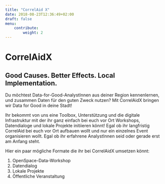 ```yaml
---
title: "CorrelAid X"
date: 2018-08-23T12:36:49+02:00
draft: false
menu: 
    contribute:
        weight: 2
---
```


# CorrelAidX
## Good Causes. Better Effects. Local Implementation.


Du möchtest Data-for-Good-AnalystInnen aus deiner Region kennenlernen, und zusammen Daten für den guten Zweck nutzen? Mit CorrelAidX bringen wir Data for Good in deine Stadt!

Ihr bekommt von uns eine Toolbox, Unterstützung und die digitale Infrastruktur mit der ihr ganz einfach bei euch vor Ort Workshops, Datendialoge und lokale Projekte initiieren könnt! Egal ob ihr langfristig CorrelAid bei euch vor Ort aufbauen wollt und nur ein einzelnes Event organisieren wollt. Egal ob ihr erfahrene AnalystInnen seid oder gerade erst am Anfang steht.

Hier ein paar mögliche Formate die ihr bei CorrelAidX umsetzen könnt:

1. OpenSpace-Data-Workshop
2. Datendialog
3. Lokale Projekte
4. Öffentliche Veranstaltung

